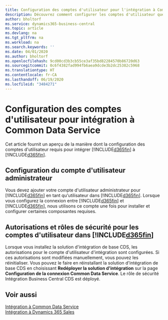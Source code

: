 ```yaml
---
title: Configuration des comptes d'utilisateur pour l'intégration à Common Data Service | Microsoft Docs
description: Découvrez comment configurer les comptes d'utilisateur que les applications utilisent pour échanger les données, et que les utilisateurs emploient pour accéder aux données et les synchroniser dans les applications.
author: bholtorf
ms.service: dynamics365-business-central
ms.topic: article
ms.devlang: na
ms.tgt_pltfrm: na
ms.workload: na
ms.search.keywords: ''
ms.date: 04/01/2020
ms.author: bholtorf
ms.openlocfilehash: 9cd00cd3b3cb55ce3af35bd82284570b86720d63
ms.sourcegitcommit: 0c6f4382fad994fb6aea9dcde3b2dc25382c5968
ms.translationtype: HT
ms.contentlocale: fr-CA
ms.lasthandoff: 06/19/2020
ms.locfileid: "3484271"
---
```

# <a name="setting-up-user-accounts-for-integrating-with-common-data-service"></a>Configuration des comptes d'utilisateur pour intégration à Common Data Service
Cet article fournit un aperçu de la manière dont la configuration des comptes d'utilisateur requis pour intégrer [!INCLUDE[d365fin](includes/cds_long_md.md)] à [!INCLUDE[d365fin](includes/d365fin_md.md)].  

## <a name="setting-up-the-administrator-user-account"></a>Configuration du compte d'utilisateur administrateur
Vous devez ajouter votre compte d'utilisateur administrateur pour [!INCLUDE[d365fin](includes/d365fin_md.md)] en tant qu'utilisateur dans [!INCLUDE[d365fin](includes/cds_long_md.md)]. Lorsque vous configurez la connexion entre [!INCLUDE[d365fin](includes/d365fin_md.md)] et [!INCLUDE[d365fin](includes/cds_long_md.md)], nous utilisons ce compte une fois pour installer et configurer certaines composantes requises. 

## <a name="permissions-and-security-roles-for-user-accounts-in-d365fin"></a>Autorisations et rôles de sécurité pour les comptes d'utilisateur dans [!INCLUDE[d365fin](includes/cds_long_md.md)]
Lorsque vous installez la solution d'intégration de base CDS, les autorisations pour le compte d'utilisateur d'intégration sont configurées. Si ces autorisations sont modifiées manuellement, vous pouvez les réinitialiser. Vous pouvez le faire en réinstallant la solution d'intégration de base CDS en choisissant **Redéployer la solution d'intégration** sur la page **Configuration de la connexion Common Data Service**. Le rôle de sécurité Intégration Business Central CDS est déployé.

<!--
The following tables list the minimum permissions for the user accounts in [!INCLUDE[d365fin](includes/cds_long_md.md)].

### Minimum Permissions for the Administrator
The following table displays the minimum permissions on each tab for each security role that is required for the administrator user.

##### Customization
|Security Role|Access Level|Dynamics NAV 2018 and Earlier|Business Central <br> October 2018|Business Central <br> April 2019|
|----|----|-----|----|----|
|Model Driven App|Global|||Read|
|Plugin Assembly|Global|Read|Read|Read|
|Plugin Type|Global|Read|Read|Read|
|Relationship|Global|||Read|
|SDK Message|Global|Read|Read|Read|
|SDK Message Proessing Step|Global|Read|Read|Read|
|SDK Message Proessing Step Image|Global|Read|Read|Read|
|System From|Global|||Write|

##### Custom Entities
|Security Role|Access Level|Dynamics NAV 2018 and Earlier|Business Central <br> October 2018|Business Central <br> April 2020|
|----|----|-----|----|----|
|Business Central Account Statistics|Global|Read|Read|Read|
|Business Central Connection|Global|Create, Read, Write, Delete|Create, Read, Write, Delete|Create, Read, Write, Delete|
|Post Configuration|Global|||Write|

### Minimum Permissions for automatically created [!INCLUDE[d365fin](includes/d365fin_md.md)] Integration application user
The following table displays the minimum permissions on each tab for each security role that is required for the automatically created [!INCLUDE[d365fin](includes/d365fin_md.md)] Integration application user.

##### Core Records
|Security Role|Access Level|Dynamics NAV 2018 and Earlier|Business Central <br> October 2018|Business Central <br> April 2019|
|----|----|-----|----|----|
|Account|Global|Create, Read, Write, Append, Append To, Assign|Create, Read, Write, Append, Append To, Assign|Create, Read, Write, Append, Append To, Assign|
|Action Card|Global||Read|Read|
|Connection|Global|Read|Read|Read|
|Contact|Global|Create, Read, Write, Append, Append To|Create, Read, Write, Append, Append To|Create, Read, Write, Append, Append To|
|Note|Global|||Create, Read, Write, Delete Append, Assign|
|Opportunity|Global||Create, Read, Write, Append, Append To|Create, Read, Write, Append, Append To|
|Post|Global|||Create, Read, Append To|
|User Entity UI|User|Create, Read, Write|Create, Read, Write|Create, Read, Write|

##### Sales
|Security Role|Access Level|Dynamics NAV 2018 and Earlier|Business Central <br> October 2018|Business Central <br> April 2019|
|----|----|-----|----|----|
|Invoice|Global|Create, Read, Write, Append, Append To|Create, Read, Write, Append, Append To|Create, Read, Write, Append, Append To|
|Order|Global|Read, Write, Append To|Read, Write, Append To|Read, Write, Append, Append To, Assign|
|Product|Global|Create, Read, Write, Append, Append To|Create, Read, Write, Append, Append To|Create, Read, Write, Append, Append To|
|Property|Global|Read|Read|Read|
|Property Association|Global|Read|Read|Read|
|Property Option Set Item|Global|Read|Read|Read|
|Quote|Global|Read|Read|Read|

##### Service
|Security Role|Access Level|Dynamics NAV 2018 and Earlier|Business Central <br> October 2018|Business Central <br> April 2019|
|----|----|-----|----|----|
|Case|Global|Read|Read|Read|

##### Business Management
|Security Role|Access Level|Dynamics NAV 2018 and Earlier|Business Central <br> October 2018|Business Central <br> April 2019|
|----|----|-----|----|----|
|Currency|Global|Create, Read, Write|Create, Read, Write|Create, Read, Write|
|Organization|Global|Read, Write|Read, Write|Read, Write|
|Security Role|Global|||Read|
|User|Global|Create, Read, Write, Append, Append To|Create, Read, Write, Append, Append To|Create, Read, Write, Append, Append To|
|User Settings|Global|Create, Read, Write, Delete, Append To|Create, Read, Write, Delete, Append To|Create, Read, Write, Delete, Append To|
|Act on Behalf of Another User|Global|Yes|Yes|Yes|

##### Customization
|Security Role|Access Level|Dynamics NAV 2018 and Earlier|Business Central <br> October 2018|Business Central <br> April 2019|
|----|----|-----|----|----|
|Field|Global||Read|Read|
|Plug-in Assembly|Global|Read|Read|Read|
|Plug-in Type|Global|Read|Read|Read|
|SDK Message|Global|Read|Read|Read|
|SDK Message Processing Step|Global|Read|Read|Read|
|Web Resource|Global|Read|Read|Read|

##### Custom Entities
|Security Role|Access Level|Dynamics NAV 2018 and Earlier|Business Central <br> October 2018|Business Central <br> April 2019|
|----|----|-----|----|----|
|Dynamics 365 Business Central Account Statistics|Global|Create, Read, Write, Append To|Create, Read, Write, Append To|Create, Read, Write, Append To|
|Dynamics 365 Business Central Connection|Global|Read|Read|Read|

### Product Availability User
You can allow sales people to view inventory levels for the items they sell by granting them the permissions described in the following table.

##### Custom Entities
|Security Role|Access Level|Dynamics NAV 2018 and Earlier|Business Central <br> October 2018|Business Central <br> April 2019|
|----|----|-----|----|----|
|Dynamics 365 Business Central Account Statistics|Global|Create, Read, Write, Append To|Create, Read, Write, Append To|Create, Read, Write, Append To|
|Dynamics 365 Business Central Connection|Global|Read|Read|Read|

-->

## <a name="see-also"></a>Voir aussi  
[Intégration à Common Data Service](admin-common-data-service.md)  
[Intégration à Dynamics 365 Sales](admin-prepare-dynamics-365-for-sales-for-integration.md)  
